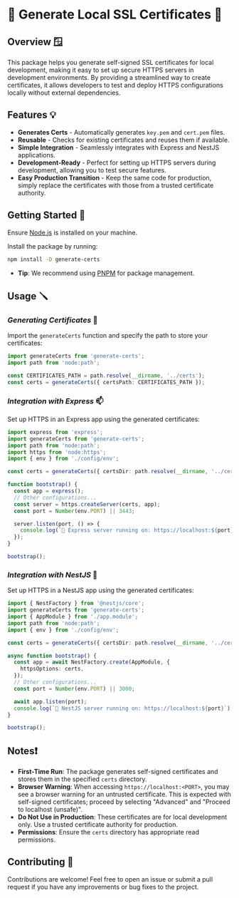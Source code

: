 # 🔐 Generate Local SSL Certificates 🔐

## Overview 🪟

This package helps you generate self-signed SSL certificates for local development, making it easy to set up secure HTTPS servers in development environments. By providing a streamlined way to create certificates, it allows developers to test and deploy HTTPS configurations locally without external dependencies.

## Features 💡

- **Generates Certs** - Automatically generates `key.pem` and `cert.pem` files.
- **Reusable** - Checks for existing certificates and reuses them if available.
- **Simple Integration** - Seamlessly integrates with Express and NestJS applications.
- **Development-Ready** - Perfect for setting up HTTPS servers during development, allowing you to test secure features.
- **Easy Production Transition** - Keep the same code for production, simply replace the certificates with those from a trusted certificate authority.

## Getting Started 🚀

Ensure [Node.js](https://nodejs.org/) is installed on your machine.

Install the package by running:

```bash
npm install -D generate-certs
```

- **Tip**: We recommend using [PNPM](https://pnpm.io/) for package management.

## Usage 🪛

### _Generating Certificates_ 🔑

Import the `generateCerts` function and specify the path to store your certificates:

```typescript
import generateCerts from 'generate-certs';
import path from 'node:path';

const CERTIFICATES_PATH = path.resolve(__dirname, '../certs');
const certs = generateCerts({ certsPath: CERTIFICATES_PATH });
```

### _Integration with Express_ 📫

Set up HTTPS in an Express app using the generated certificates:

```typescript
import express from 'express';
import generateCerts from 'generate-certs';
import path from 'node:path';
import https from 'node:https';
import { env } from './config/env';

const certs = generateCerts({ certsDir: path.resolve(__dirname, '../certs'), log: true });

function bootstrap() {
  const app = express();
  // Other configurations...
  const server = https.createServer(certs, app);
  const port = Number(env.PORT) || 3443;

  server.listen(port, () => {
    console.log(`🚀 Express server running on: https://localhost:${port}`);
  });
}

bootstrap();
```

### _Integration with NestJS_ 🪺

Set up HTTPS in a NestJS app using the generated certificates:

```typescript
import { NestFactory } from '@nestjs/core';
import generateCerts from 'generate-certs';
import { AppModule } from './app.module';
import path from 'node:path';
import { env } from './config/env';

const certs = generateCerts({ certsDir: path.resolve(__dirname, '../certs'), log: true });

async function bootstrap() {
  const app = await NestFactory.create(AppModule, {
    httpsOptions: certs,
  });
  // Other configurations...
  const port = Number(env.PORT) || 3000;

  await app.listen(port);
  console.log(`🚀 NestJS server running on: https://localhost:${port}`);
}

bootstrap();
```

## Notes❗

- **First-Time Run**: The package generates self-signed certificates and stores them in the specified `certs` directory.
- **Browser Warning**: When accessing `https://localhost:<PORT>`, you may see a browser warning for an untrusted certificate. This is expected with self-signed certificates; proceed by selecting "Advanced" and "Proceed to localhost (unsafe)".
- **Do Not Use in Production**: These certificates are for local development only. Use a trusted certificate authority for production.
- **Permissions**: Ensure the `certs` directory has appropriate read permissions.

## Contributing 🤝

Contributions are welcome! Feel free to open an issue or submit a pull request if you have any improvements or bug fixes to the project.